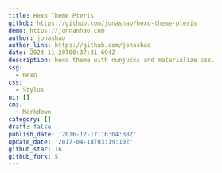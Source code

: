 ```yaml
---
title: Hexo Theme Pteris
github: https://github.com/jonashao/hexo-theme-pteris
demo: https://junnanhao.com
author: jonashao
author_link: https://github.com/jonashao
date: 2024-11-28T00:37:31.694Z
description: hexo theme with nunjucks and materialize css.
ssg:
  - Hexo
css:
  - Stylus
ui: []
cms:
  - Markdown
category: []
draft: false
publish_date: '2016-12-17T16:04:38Z'
update_date: '2017-04-18T03:19:10Z'
github_star: 16
github_fork: 5
---
```


